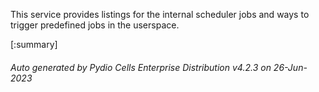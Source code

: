 






This service provides listings for the internal scheduler jobs and ways to trigger predefined jobs in the userspace.

[:summary]

###### Auto generated by Pydio Cells Enterprise Distribution v4.2.3 on 26-Jun-2023
